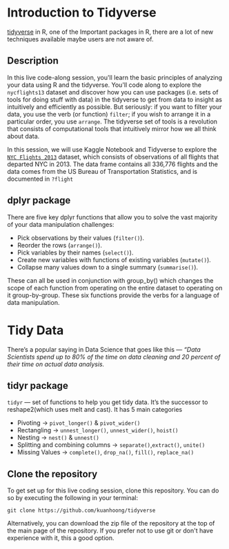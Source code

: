 # Introduction to Tidyverse

[tidyverse](https://www.tidyverse.org) in R, one of the Important packages in R, there are a lot of new techniques available maybe users are not aware of.

## Description

In this live code-along session, you'll learn the basic principles of analyzing your data using R and the tidyverse. You'll code along to explore the `nycflights13` dataset and discover how you can use packages (i.e. sets of tools for doing stuff with data) in the tidyverse to get from data to insight as intuitively and efficiently as possible. But seriously: if you want to filter your data, you use the verb (or function) `filter`; if you wish to arrange it in a particular order, you use `arrange`. The tidyverse set of tools is a revolution that consists of computational tools that intuitively mirror how we all think about data.

In this session, we will use Kaggle Notebook and Tidyverse to explore the [`NYC Flights 2013`](https://cran.r-project.org/web/packages/nycflights13/) dataset, which consists of observations of all flights that departed NYC in 2013. The data frame contains all 336,776 flights and the data comes from the US Bureau of Transportation Statistics, and is documented in `?flight`

## dplyr package
There are five key dplyr functions that allow you to solve the vast majority of your data manipulation challenges:

- Pick observations by their values (`filter()`).
- Reorder the rows (`arrange()`).
- Pick variables by their names (`select()`).
- Create new variables with functions of existing variables (`mutate()`).
- Collapse many values down to a single summary (`summarise()`).


These can all be used in conjunction with group_by() which changes the scope of each function from operating on the entire dataset to operating on it group-by-group. These six functions provide the verbs for a language of data manipulation.


# Tidy Data

There’s a popular saying in Data Science that goes like this — *“Data Scientists spend up to 80% of the time on data cleaning and 20 percent of their time on actual data analysis.*

## tidyr package

`tidyr` — set of functions to help you get tidy data. It’s the successor to reshape2(which uses melt and cast). It has 5 main categories

- Pivoting → `pivot_longer()` & `pivot_wider()`
- Rectangling → `unnest_longer()`, `unnest_wider()`, `hoist()`
- Nesting → `nest()` & `unnest()`
- Splitting and combining columns → `separate()`,`extract()`, `unite()`
- Missing Values → `complete()`, `drop_na()`, `fill()`, `replace_na()`

## Clone the repository

To get set up for this live coding session, clone this repository. You can do so by executing the following in your terminal:

```
git clone https://github.com/kuanhoong/tidyverse
```

Alternatively, you can download the zip file of the repository at the top of the main page of the repository. If you prefer not to use git or don't have experience with it, this a good option.

